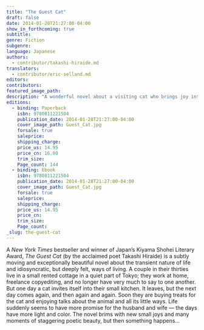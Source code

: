 ```yaml
---
title: "The Guest Cat"
draft: false
date: 2014-01-28T21:27:00-04:00
show_in_forthcoming: true
subtitle:
genre: Fiction
subgenre:
language: Japanese
authors:
  - contributor/takashi-hiraide.md
translators:
  - contributor/eric-selland.md
editors:
contributors:
featured_image_path:
description: "A wonderful novel about a visiting cat who brings joy into a Tokyo couple’s life "
editions:
  - binding: Paperback
    isbn: 9780811221504
    publication_date: 2014-01-28T21:27:00-04:00
    cover_image_path: Guest_Cat.jpg
    forsale: true
    saleprice:
    shipping_charge:
    price_us: 14.95
    price_cn: 16.00
    trim_size:
    Page_count: 144
  - binding: Ebook
    isbn: 9780811221504
    publication_date: 2014-01-28T21:27:00-04:00
    cover_image_path: Guest_Cat.jpg
    forsale: true
    saleprice:
    shipping_charge:
    price_us: 14.95
    price_cn:
    trim_size:
    Page_count:
_slug: the-guest-cat
---
```


A _New York Times_ bestseller and winner of Japan’s Kiyama Shohei Literary Award, _The Guest Cat_ (by the acclaimed poet Takashi Hiraide) is a subtly moving and exceptionally beautiful novel about the transient nature of life and idiosyncratic, but deeply felt, ways of living. A couple in their thirties live in a small rented cottage in a quiet part of Tokyo; they work at home, freelance copyediting, and no longer have very much to say to one another. But one day a cat invites itself into their small kitchen. It leaves, but the next day comes again, and then again and again. Soon they are buying treats for the cat and enjoying talks about the animal and all its little ways. Life suddenly seems to have more promise for the husband and wife — the days have more light and color. The novel brims with new small joys and many moments of staggering poetic beauty, but then something happens...

